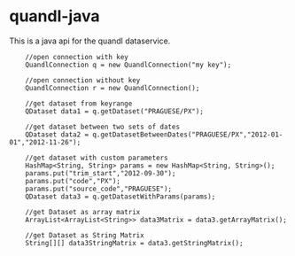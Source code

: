 quandl-java
===========

This is a java api for the quandl dataservice. 

        //open connection with key
        QuandlConnection q = new QuandlConnection("my key");

        //open connection without key
        QuandlConnection r = new QuandlConnection();

        //get dataset from keyrange
        QDataset data1 = q.getDataset("PRAGUESE/PX");

        //get dataset between two sets of dates
        QDataset data2 = q.getDatasetBetweenDates("PRAGUESE/PX","2012-01-01","2012-11-26");

        //get dataset with custom parameters
        HashMap<String, String> params = new HashMap<String, String>();
        params.put("trim_start","2012-09-30");
        params.put("code","PX");
        params.put("source_code","PRAGUESE");
        QDataset data3 = q.getDatasetWithParams(params);

        //get Dataset as array matrix
        ArrayList<ArrayList<String>> data3Matrix = data3.getArrayMatrix();

        //get Dataset as String Matrix
        String[][] data3StringMatrix = data3.getStringMatrix();
